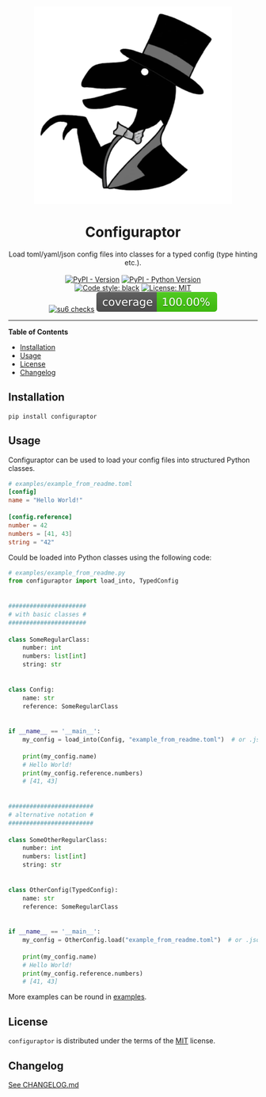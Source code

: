 <div align="center">
    <img 
        align="center" 
        src="https://raw.githubusercontent.com/trialandsuccess/configuraptor/master/_static/configuraptor_circle.png" 
        alt="Classy Configuraptor"
        width="400px"
        />
    <h1 align="center">Configuraptor</h1>
</div>

<div align="center">
    Load toml/yaml/json config files into classes for a typed config (type hinting etc.).
</div>

<br>

<div align="center">
    <a href="https://pypi.org/project/configuraptor"><img alt="PyPI - Version" src="https://img.shields.io/pypi/v/configuraptor.svg"/></a>
    <a href="https://pypi.org/project/configuraptor"><img alt="PyPI - Python Version" src="https://img.shields.io/pypi/pyversions/configuraptor.svg"/></a>
    <br/>
    <a href="https://github.com/psf/black"><img alt="Code style: black" src="https://img.shields.io/badge/code%20style-black-000000.svg"/></a>
    <a href="https://opensource.org/licenses/MIT"><img alt="License: MIT" src="https://img.shields.io/badge/License-MIT-yellow.svg"/></a>
    <br/>
    <a href="https://github.com/trialandsuccess/configuraptor/actions"><img alt="su6 checks" src="https://github.com/trialandsuccess/configuraptor/actions/workflows/su6.yml/badge.svg?branch=development"/></a>
    <a href="https://github.com/trialandsuccess/configuraptor/actions"><img alt="Coverage" src="coverage.svg"/></a>
</div> 

---

**Table of Contents**

- [Installation](#installation)
- [Usage](#usage)
- [License](#license)
- [Changelog](#changelog)

## Installation

```console
pip install configuraptor
```

## Usage

Configuraptor can be used to load your config files into structured Python classes.

```toml
# examples/example_from_readme.toml
[config]
name = "Hello World!"

[config.reference]
number = 42
numbers = [41, 43]
string = "42"
```

Could be loaded into Python classes using the following code:

```python
# examples/example_from_readme.py
from configuraptor import load_into, TypedConfig


######################
# with basic classes #
######################

class SomeRegularClass:
    number: int
    numbers: list[int]
    string: str


class Config:
    name: str
    reference: SomeRegularClass


if __name__ == '__main__':
    my_config = load_into(Config, "example_from_readme.toml")  # or .json, .yaml

    print(my_config.name)
    # Hello World!
    print(my_config.reference.numbers)
    # [41, 43]


########################
# alternative notation #
########################

class SomeOtherRegularClass:
    number: int
    numbers: list[int]
    string: str


class OtherConfig(TypedConfig):
    name: str
    reference: SomeRegularClass


if __name__ == '__main__':
    my_config = OtherConfig.load("example_from_readme.toml")  # or .json, .yaml

    print(my_config.name)
    # Hello World!
    print(my_config.reference.numbers)
    # [41, 43]
```

More examples can be round in [examples](https://github.com/trialandsuccess/configuraptor/blob/master/examples).

## License

`configuraptor` is distributed under the terms of the [MIT](https://spdx.org/licenses/MIT.html) license.

## Changelog

[See CHANGELOG.md](https://github.com/trialandsuccess/configuraptor/blob/master/CHANGELOG.md)
